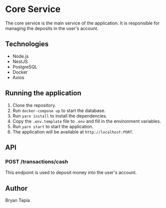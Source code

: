 # Core Service

The core service is the main service of the application. It is responsible for managing the deposits in the user's account.

## Technologies

- Node.js
- NestJS
- PostgreSQL
- Docker
- Axios

## Running the application

1. Clone the repository.
2. Run `docker-compose up` to start the database.
3. Run `yarn install` to install the dependencies.
4. Copy the `.env.template` file to `.env` and fill in the environment variables.
5. Run `yarn start` to start the application.
6. The application will be available at `http://localhost:PORT`.

## API

### POST /transactions/cash

This endpoint is used to deposit money into the user's account.

## Author

Bryan Tapia
